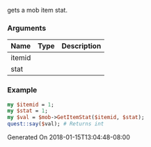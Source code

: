 gets a mob item stat.
### Arguments
**Name**|**Type**|**Description**
:---|:---|:---
itemid||
stat||

### Example

```perl
my $itemid = 1;
my $stat = 1;
my $val = $mob->GetItemStat($itemid, $stat);
quest::say($val); # Returns int
```


Generated On 2018-01-15T13:04:48-08:00